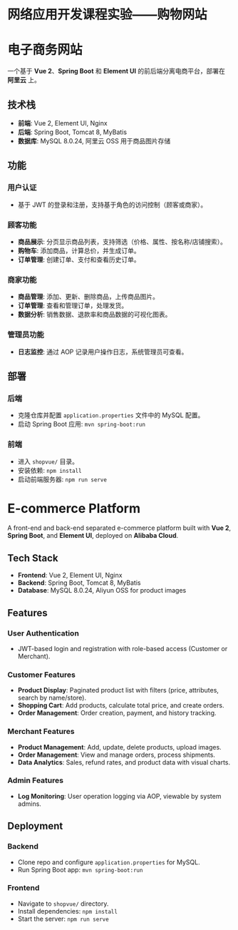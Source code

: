 # 网络应用开发课程实验——购物网站
# 电子商务网站

一个基于 **Vue 2**、**Spring Boot** 和 **Element UI** 的前后端分离电商平台，部署在 **阿里云** 上。

## 技术栈

- **前端**: Vue 2, Element UI, Nginx
- **后端**: Spring Boot, Tomcat 8, MyBatis
- **数据库**: MySQL 8.0.24, 阿里云 OSS 用于商品图片存储

## 功能

### 用户认证
- 基于 JWT 的登录和注册，支持基于角色的访问控制（顾客或商家）。

### 顾客功能
- **商品展示**: 分页显示商品列表，支持筛选（价格、属性、按名称/店铺搜索）。
- **购物车**: 添加商品，计算总价，并生成订单。
- **订单管理**: 创建订单、支付和查看历史订单。

### 商家功能
- **商品管理**: 添加、更新、删除商品，上传商品图片。
- **订单管理**: 查看和管理订单，处理发货。
- **数据分析**: 销售数据、退款率和商品数据的可视化图表。

### 管理员功能
- **日志监控**: 通过 AOP 记录用户操作日志，系统管理员可查看。

## 部署

### 后端
- 克隆仓库并配置 `application.properties` 文件中的 MySQL 配置。
- 启动 Spring Boot 应用: `mvn spring-boot:run`

### 前端
- 进入 `shopvue/` 目录。
- 安装依赖: `npm install`
- 启动前端服务器: `npm run serve`



# E-commerce Platform

A front-end and back-end separated e-commerce platform built with **Vue 2**, **Spring Boot**, and **Element UI**, deployed on **Alibaba Cloud**.

## Tech Stack

- **Frontend**: Vue 2, Element UI, Nginx
- **Backend**: Spring Boot, Tomcat 8, MyBatis
- **Database**: MySQL 8.0.24, Aliyun OSS for product images

## Features

### User Authentication
- JWT-based login and registration with role-based access (Customer or Merchant).

### Customer Features
- **Product Display**: Paginated product list with filters (price, attributes, search by name/store).
- **Shopping Cart**: Add products, calculate total price, and create orders.
- **Order Management**: Order creation, payment, and history tracking.

### Merchant Features
- **Product Management**: Add, update, delete products, upload images.
- **Order Management**: View and manage orders, process shipments.
- **Data Analytics**: Sales, refund rates, and product data with visual charts.

### Admin Features
- **Log Monitoring**: User operation logging via AOP, viewable by system admins.

## Deployment

### Backend
- Clone repo and configure `application.properties` for MySQL.
- Run Spring Boot app: `mvn spring-boot:run`

### Frontend
- Navigate to `shopvue/` directory.
- Install dependencies: `npm install`
- Start the server: `npm run serve`


